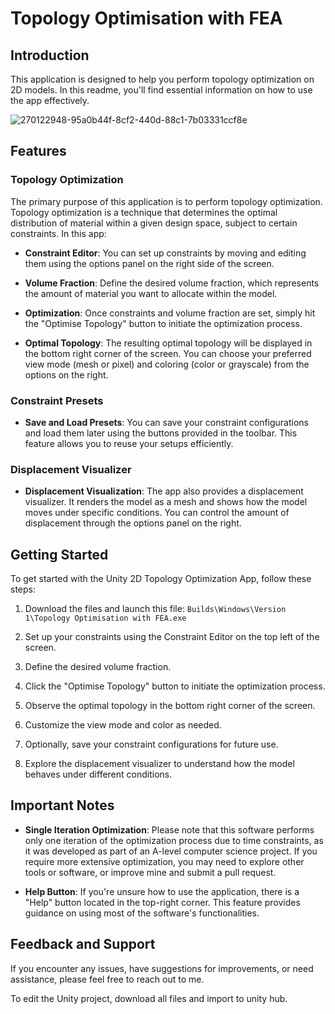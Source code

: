 # Topology Optimisation with FEA

## Introduction

This application is designed to help you perform topology optimization on 2D models. In this readme, you'll find essential information on how to use the app effectively.

![270122948-95a0b44f-8cf2-440d-88c1-7b03331ccf8e](https://github.com/James-Bray19/Topology-Optimisation/assets/47334864/187feda0-55b9-411f-8ac5-75af1fcfdc84)

## Features

### Topology Optimization

The primary purpose of this application is to perform topology optimization. Topology optimization is a technique that determines the optimal distribution of material within a given design space, subject to certain constraints. In this app:

- **Constraint Editor**: You can set up constraints by moving and editing them using the options panel on the right side of the screen.

- **Volume Fraction**: Define the desired volume fraction, which represents the amount of material you want to allocate within the model.

- **Optimization**: Once constraints and volume fraction are set, simply hit the "Optimise Topology" button to initiate the optimization process.

- **Optimal Topology**: The resulting optimal topology will be displayed in the bottom right corner of the screen. You can choose your preferred view mode (mesh or pixel) and coloring (color or grayscale) from the options on the right.

### Constraint Presets

- **Save and Load Presets**: You can save your constraint configurations and load them later using the buttons provided in the toolbar. This feature allows you to reuse your setups efficiently.

### Displacement Visualizer

- **Displacement Visualization**: The app also provides a displacement visualizer. It renders the model as a mesh and shows how the model moves under specific conditions. You can control the amount of displacement through the options panel on the right.

## Getting Started

To get started with the Unity 2D Topology Optimization App, follow these steps:

1. Download the files and launch this file: `Builds\Windows\Version 1\Topology Optimisation with FEA.exe`

2. Set up your constraints using the Constraint Editor on the top left of the screen.

3. Define the desired volume fraction.

4. Click the "Optimise Topology" button to initiate the optimization process.

5. Observe the optimal topology in the bottom right corner of the screen.

6. Customize the view mode and color as needed.

7. Optionally, save your constraint configurations for future use.

8. Explore the displacement visualizer to understand how the model behaves under different conditions.

## Important Notes

- **Single Iteration Optimization**: Please note that this software performs only one iteration of the optimization process due to time constraints, as it was developed as part of an A-level computer science project. If you require more extensive optimization, you may need to explore other tools or software, or improve mine and submit a pull request.

- **Help Button**: If you're unsure how to use the application, there is a "Help" button located in the top-right corner. This feature provides guidance on using most of the software's functionalities.

## Feedback and Support

If you encounter any issues, have suggestions for improvements, or need assistance, please feel free to reach out to me.

To edit the Unity project, download all files and import to unity hub.
